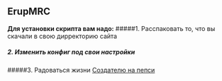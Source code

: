## ErupMRC
**Для установки скрипта вам надо:**
#####1. Расспаковать то, что вы скачали в свою дирректорию сайта
##### 2. Изменить конфиг под свои настройки
#####3. Радоваться жизни
[Создателю на пепси](https://www.donationalerts.com/r/mim_bol "Создателю на пепси")


